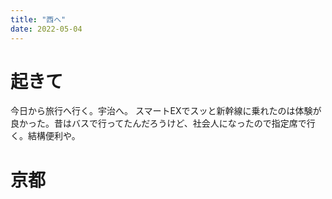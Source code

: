 ```yaml
---
title: "西へ"
date: 2022-05-04
---
```


# 起きて
今日から旅行へ行く。宇治へ。
スマートEXでスッと新幹線に乗れたのは体験が良かった。昔はバスで行ってたんだろうけど、社会人になったので指定席で行く。結構便利や。

# 京都